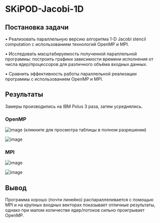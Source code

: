 # SKiPOD-Jacobi-1D

## Постановка задачи
•	Реализовать параллельную версию алгоритма 1-D Jacobi stencil computation с использованием технологий OpenMP и MPI.

•	Исследовать масштабируемость полученной параллельной программы: построить графики зависимости времени исполнения от числа ядер/процессоров для различного объёма входных данных.

•	Cравнить эффективность работы параллельной реализации программы с использованием OpenMP и MPI.

## Результаты
Замеры производились на IBM Polus 3 раза, затем усреднялись.

### OpenMP
![image](https://user-images.githubusercontent.com/72309577/146661431-83a6972c-726a-4e3a-b406-335d9876e36c.png)
(кликните для просмотра таблицы в полном разрешении)

![image](https://user-images.githubusercontent.com/72309577/146650194-8d26700a-522c-4f27-941c-3da930a78dd6.png)


### MPI
![image](https://user-images.githubusercontent.com/72309577/146661409-74358a9e-e5ae-47fa-bd00-b227a26dd3b1.png)


![image](https://user-images.githubusercontent.com/72309577/146660914-040dae30-48c4-4dfa-a4db-2ab31a9375fe.png)

## Вывод
Программа хорошо (почти линейно) распараллеливается с помощью MPI и на крупных входных векторах показывает отличные результаты, однако при малом количестве ядер/потоков сильно проигрывает OpenMP.
